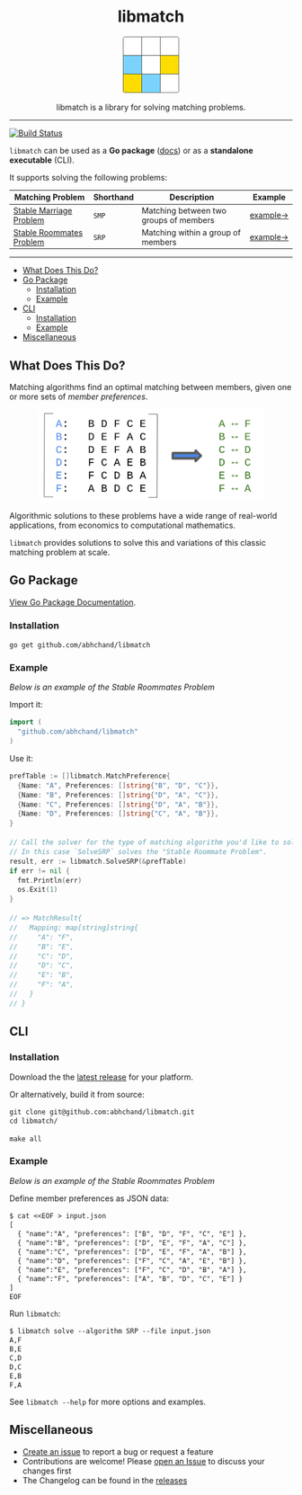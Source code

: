 <div align="center">
  <h1>libmatch</h1>

  <a href="https://github.com/abhchand/libmatch">
    <img
      width="100"
      alt="libmatch"
      src="https://raw.githubusercontent.com/abhchand/libmatch/master/meta/logo.png"
    />
  </a>

  <p>libmatch is a library for solving matching problems.</p>
</div>

---

[![Build Status][ci-badge]][ci]

`libmatch` can be used as a **Go package** ([docs](https://pkg.go.dev/github.com/abhchand/libmatch)) or as a **standalone executable** (CLI).

It supports solving the following problems:

| Matching Problem | Shorthand | Description | Example |
|---|---|---|---|
| [Stable Marriage Problem](https://en.wikipedia.org/wiki/Stable_marriage_problem) | `SMP` | Matching between two groups of members | [example→](https://pkg.go.dev/github.com/abhchand/libmatch#example-SolveSMP) |
| [Stable Roommates Problem](https://en.wikipedia.org/wiki/Stable_roommates_problem) | `SRP` | Matching within a group of members | [example→](https://pkg.go.dev/github.com/abhchand/libmatch#example-SolveSRP) |

---

- [What Does This Do?](#what-does-this-do)
- [Go Package](#go-package)
  * [Installation](#pkg-installation)
  * [Example](#pkg-example)
- [CLI](#cli)
  * [Installation](#cliinstallation)
  * [Example](#cli-example)
- [Miscellaneous](#miscellaneous)


## <a name="what-does-this-do">What Does This Do?

Matching algorithms find an optimal matching between members, given one or more sets of *member preferences*.

<div align="center">
  <img src="https://github.com/abhchand/libmatch/raw/main/meta/matching.png" width="400px" />
</div>

Algorithmic solutions to these problems have a wide range of real-world applications, from economics to computational mathematics.

`libmatch` provides solutions to solve this and variations of this classic matching problem at scale.

## <a name="go-package">Go Package

[View Go Package Documentation](https://pkg.go.dev/github.com/abhchand/libmatch#section-documentation).

### <a name="pkg-installation"></a>Installation

```shell
go get github.com/abhchand/libmatch
```

### <a name="pkg-example">Example

_Below is an example of the Stable Roommates Problem_

Import it:

```go
import (
  "github.com/abhchand/libmatch"
)
```

Use it:

```go
prefTable := []libmatch.MatchPreference{
  {Name: "A", Preferences: []string{"B", "D", "C"}},
  {Name: "B", Preferences: []string{"D", "A", "C"}},
  {Name: "C", Preferences: []string{"D", "A", "B"}},
  {Name: "D", Preferences: []string{"C", "A", "B"}},
}

// Call the solver for the type of matching algorithm you'd like to solve.
// In this case `SolveSRP` solves the "Stable Roommate Problem".
result, err := libmatch.SolveSRP(&prefTable)
if err != nil {
  fmt.Println(err)
  os.Exit(1)
}

// => MatchResult{
//   Mapping: map[string]string{
//     "A": "F",
//     "B": "E",
//     "C": "D",
//     "D": "C",
//     "E": "B",
//     "F": "A",
//   }
// }
```

## <a name="cli">CLI

### <a name="cli-installation"></a>Installation

Download the the [latest release](https://github.com/abhchand/libmatch/releases/latest) for your platform.

Or alternatively, build it from source:

```shell
git clone git@github.com:abhchand/libmatch.git
cd libmatch/

make all
```

### <a name="cli-example">Example

_Below is an example of the Stable Roommates Problem_

Define member preferences as JSON data:

```shell
$ cat <<EOF > input.json
[
  { "name":"A", "preferences": ["B", "D", "F", "C", "E"] },
  { "name":"B", "preferences": ["D", "E", "F", "A", "C"] },
  { "name":"C", "preferences": ["D", "E", "F", "A", "B"] },
  { "name":"D", "preferences": ["F", "C", "A", "E", "B"] },
  { "name":"E", "preferences": ["F", "C", "D", "B", "A"] },
  { "name":"F", "preferences": ["A", "B", "D", "C", "E"] }
]
EOF
```

Run `libmatch`:

```shell
$ libmatch solve --algorithm SRP --file input.json
A,F
B,E
C,D
D,C
E,B
F,A
```

See `libmatch --help` for more options and examples.

## <a name="miscellaneous">Miscellaneous

* [Create an issue](https://github.com/abhchand/libmatch/issues/new) to report a bug or request a feature
* Contributions are welcome! Please [open an Issue](https://github.com/abhchand/libmatch/issues/new) to discuss your changes first
* The Changelog can be found in the [releases](https://github.com/abhchand/libmatch/releases)

[ci-badge]:
  https://github.com/abhchand/libmatch/actions/workflows/test.yml/badge.svg?branch=main
[ci]:
  https://github.com/abhchand/libmatch/actions
